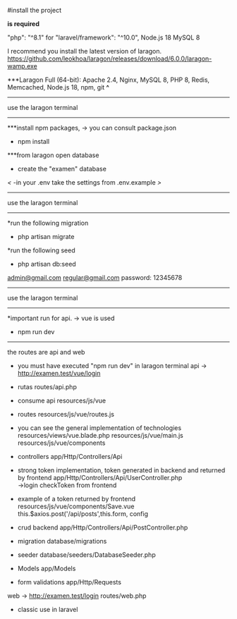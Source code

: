 #install the project

**is required**

"php": "^8.1" for "laravel/framework": "^10.0",
Node.js 18
MySQL 8

I recommend you install the latest version of laragon.
https://github.com/leokhoa/laragon/releases/download/6.0.0/laragon-wamp.exe

***Laragon Full (64-bit): Apache 2.4, Nginx, MySQL 8, PHP 8, Redis, Memcached, Node.js 18, npm, git
**^**

*******
use the laragon terminal
*******

***install npm packages, -> you can consult package.json
-   npm install

***from laragon open database 
- create the "examen" database

*<*
-in your .env take the settings from .env.example
*>*


*******
use the laragon terminal
*******

*run the following migration
  - php artisan migrate

*run the following seed
  - php artisan db:seed

admin@gmail.com   regular@gmail.com
password: 12345678

*******
use the laragon terminal
*******
*important run for api. -> vue is used
- npm run dev


***********************************************************************************
the routes are api and web

* you must have executed  "npm run dev" in laragon terminal
api -> http://examen.test/vue/login
* rutas
routes/api.php
* consume api
resources/js/vue
* routes
resources/js/vue/routes.js
* you can see the general implementation of technologies
resources/views/vue.blade.php
resources/js/vue/main.js
resources/js/vue/components

* controllers
app/Http/Controllers/Api
* strong token implementation,   token generated in backend and returned by frontend
app/Http/Controllers/Api/UserController.php    
->login   checkToken from frontend
* example of a token returned by frontend
resources/js/vue/components/Save.vue
this.$axios.post('/api/posts',this.form, config
* crud backend
app/Http/Controllers/Api/PostController.php 


* migration
database/migrations
* seeder
database/seeders/DatabaseSeeder.php
* Models
app/Models

* form validations
app/Http/Requests




web -> http://examen.test/login
routes/web.php
* classic use in laravel
